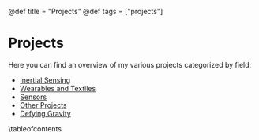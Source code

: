 @def title = "Projects"
@def tags = ["projects"]

# Projects

Here you can find an overview of my various projects categorized by field:

* [Inertial Sensing](/projects/inertial-sensing/)
* [Wearables and Textiles](/projects/wearables-and-textiles/)
* [Sensors](/projects/sensors/)
* [Other Projects](/projects/other/)
* [Defying Gravity](/projects/defying-gravity/)

\tableofcontents
